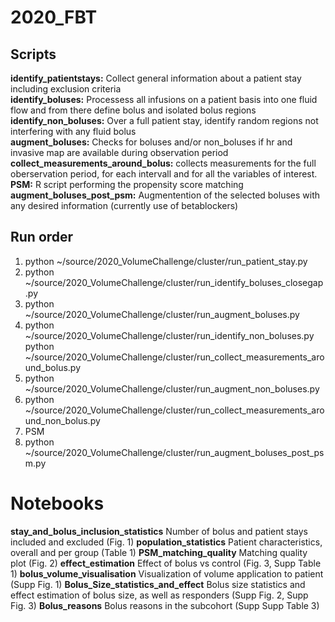 # 2020_FBT

## Scripts
**identify_patientstays:** Collect general information about a patient stay including exclusion criteria  
**identify_boluses:** Processess all infusions on a patient basis into one fluid flow and from there define bolus and isolated bolus regions  
**identify_non_boluses:** Over a full patient stay, identify random regions not interfering with any fluid bolus  
**augment_boluses:** Checks for boluses and/or non_boluses if hr and invasive map are available during observation period  
**collect_measurements_around_bolus:** collects measurements for the full oberservation period, for each intervall and for all the variables of interest.  
**PSM:** R script performing the propensity score matching
**augment_boluses_post_psm:** Augmentention of the selected boluses with any desired information (currently use of betablockers)

## Run order
1) python ~/source/2020_VolumeChallenge/cluster/run_patient_stay.py
2) python ~/source/2020_VolumeChallenge/cluster/run_identify_boluses_closegap.py
3) python ~/source/2020_VolumeChallenge/cluster/run_augment_boluses.py
4) python ~/source/2020_VolumeChallenge/cluster/run_identify_non_boluses.py
   python ~/source/2020_VolumeChallenge/cluster/run_collect_measurements_around_bolus.py
5) python ~/source/2020_VolumeChallenge/cluster/run_augment_non_boluses.py
6) python ~/source/2020_VolumeChallenge/cluster/run_collect_measurements_around_non_bolus.py
7) PSM
8) python ~/source/2020_VolumeChallenge/cluster/run_augment_boluses_post_psm.py

# Notebooks
**stay_and_bolus_inclusion_statistics** Number of bolus and patient stays included and excluded (Fig. 1)
**population_statistics** Patient characteristics, overall and per group (Table 1)
**PSM_matching_quality** Matching quality plot (Fig. 2)
**effect_estimation** Effect of bolus vs control (Fig. 3, Supp Table 1)
**bolus_volume_visualisation** Visualization of volume application to patient (Supp Fig. 1)
**Bolus_Size_statistics_and_effect** Bolus size statistics and effect estimation of bolus size, as well as responders (Supp Fig. 2, Supp Fig. 3)
**Bolus_reasons** Bolus reasons in the subcohort (Supp Supp Table 3)

